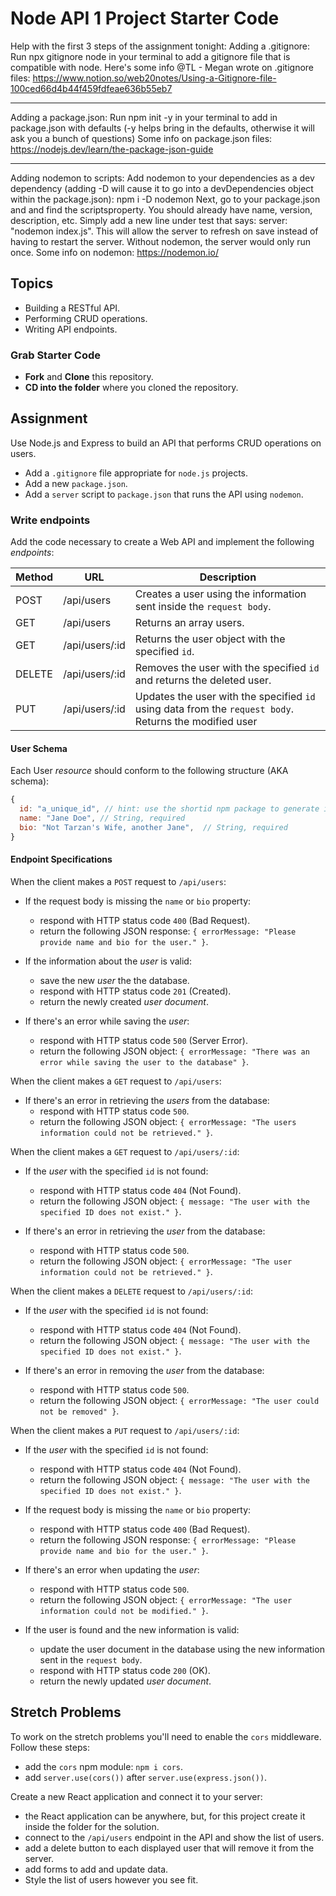 # Node API 1 Project Starter Code

Help with the first 3 steps of the assignment tonight:
Adding a .gitignore:
Run npx gitignore node in your terminal to add a gitignore file that is compatible with node.
Here's some info @TL - Megan wrote on .gitignore files: https://www.notion.so/web20notes/Using-a-Gitignore-file-100ced66d4b44f459fdfeae636b55eb7

---

Adding a package.json:
Run npm init -y in your terminal to add in package.json with defaults (-y helps bring in the defaults, otherwise it will ask you a bunch of questions)
Some info on package.json files: https://nodejs.dev/learn/the-package-json-guide

---

Adding nodemon to scripts:
Add nodemon to your dependencies as a dev dependency (adding -D will cause it to go into a devDependencies object within the package.json): npm i -D nodemon
Next, go to your package.json and and find the scriptsproperty. You should already have name, version, description, etc. Simply add a new line under test that says: server: "nodemon index.js". This will allow the server to refresh on save instead of having to restart the server. Without nodemon, the server would only run once.
Some info on nodemon: https://nodemon.io/

## Topics

- Building a RESTful API.
- Performing CRUD operations.
- Writing API endpoints.

### Grab Starter Code

- **Fork** and **Clone** this repository.
- **CD into the folder** where you cloned the repository.

## Assignment

Use Node.js and Express to build an API that performs CRUD operations on users.

- Add a `.gitignore` file appropriate for `node.js` projects.
- Add a new `package.json`.
- Add a `server` script to `package.json` that runs the API using `nodemon`.

### Write endpoints

Add the code necessary to create a Web API and implement the following _endpoints_:

| Method | URL            | Description                                                                                            |
| ------ | -------------- | ------------------------------------------------------------------------------------------------------ |
| POST   | /api/users     | Creates a user using the information sent inside the `request body`.                                   |
| GET    | /api/users     | Returns an array users.                                                                                |
| GET    | /api/users/:id | Returns the user object with the specified `id`.                                                       |
| DELETE | /api/users/:id | Removes the user with the specified `id` and returns the deleted user.                                 |
| PUT    | /api/users/:id | Updates the user with the specified `id` using data from the `request body`. Returns the modified user |

#### User Schema

Each User _resource_ should conform to the following structure (AKA schema):

```js
{
  id: "a_unique_id", // hint: use the shortid npm package to generate it
  name: "Jane Doe", // String, required
  bio: "Not Tarzan's Wife, another Jane",  // String, required
}
```

#### Endpoint Specifications

When the client makes a `POST` request to `/api/users`:

- If the request body is missing the `name` or `bio` property:

  - respond with HTTP status code `400` (Bad Request).
  - return the following JSON response: `{ errorMessage: "Please provide name and bio for the user." }`.

- If the information about the _user_ is valid:

  - save the new _user_ the the database.
  - respond with HTTP status code `201` (Created).
  - return the newly created _user document_.

- If there's an error while saving the _user_:
  - respond with HTTP status code `500` (Server Error).
  - return the following JSON object: `{ errorMessage: "There was an error while saving the user to the database" }`.

When the client makes a `GET` request to `/api/users`:

- If there's an error in retrieving the _users_ from the database:
  - respond with HTTP status code `500`.
  - return the following JSON object: `{ errorMessage: "The users information could not be retrieved." }`.

When the client makes a `GET` request to `/api/users/:id`:

- If the _user_ with the specified `id` is not found:

  - respond with HTTP status code `404` (Not Found).
  - return the following JSON object: `{ message: "The user with the specified ID does not exist." }`.

- If there's an error in retrieving the _user_ from the database:
  - respond with HTTP status code `500`.
  - return the following JSON object: `{ errorMessage: "The user information could not be retrieved." }`.

When the client makes a `DELETE` request to `/api/users/:id`:

- If the _user_ with the specified `id` is not found:

  - respond with HTTP status code `404` (Not Found).
  - return the following JSON object: `{ message: "The user with the specified ID does not exist." }`.

- If there's an error in removing the _user_ from the database:
  - respond with HTTP status code `500`.
  - return the following JSON object: `{ errorMessage: "The user could not be removed" }`.

When the client makes a `PUT` request to `/api/users/:id`:

- If the _user_ with the specified `id` is not found:

  - respond with HTTP status code `404` (Not Found).
  - return the following JSON object: `{ message: "The user with the specified ID does not exist." }`.

- If the request body is missing the `name` or `bio` property:

  - respond with HTTP status code `400` (Bad Request).
  - return the following JSON response: `{ errorMessage: "Please provide name and bio for the user." }`.

- If there's an error when updating the _user_:

  - respond with HTTP status code `500`.
  - return the following JSON object: `{ errorMessage: "The user information could not be modified." }`.

- If the user is found and the new information is valid:

  - update the user document in the database using the new information sent in the `request body`.
  - respond with HTTP status code `200` (OK).
  - return the newly updated _user document_.

## Stretch Problems

To work on the stretch problems you'll need to enable the `cors` middleware. Follow these steps:

- add the `cors` npm module: `npm i cors`.
- add `server.use(cors())` after `server.use(express.json())`.

Create a new React application and connect it to your server:

- the React application can be anywhere, but, for this project create it inside the folder for the solution.
- connect to the `/api/users` endpoint in the API and show the list of users.
- add a delete button to each displayed user that will remove it from the server.
- add forms to add and update data.
- Style the list of users however you see fit.
